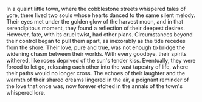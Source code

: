 In a quaint little town, where the cobblestone streets whispered tales of yore, there lived two souls whose hearts danced to the same silent melody. Their eyes met under the golden glow of the harvest moon, and in that serendipitous moment, they found a reflection of their deepest desires. However, fate, with its cruel twist, had other plans. Circumstances beyond their control began to pull them apart, as inexorably as the tide recedes from the shore. Their love, pure and true, was not enough to bridge the widening chasm between their worlds. With every goodbye, their spirits withered, like roses deprived of the sun's tender kiss. Eventually, they were forced to let go, releasing each other into the vast tapestry of life, where their paths would no longer cross. The echoes of their laughter and the warmth of their shared dreams lingered in the air, a poignant reminder of the love that once was, now forever etched in the annals of the town's whispered lore.